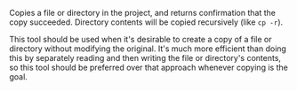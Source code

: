 Copies a file or directory in the project, and returns confirmation that the copy succeeded.
Directory contents will be copied recursively (like `cp -r`).

This tool should be used when it's desirable to create a copy of a file or directory without modifying the original.
It's much more efficient than doing this by separately reading and then writing the file or directory's contents,
so this tool should be preferred over that approach whenever copying is the goal.
